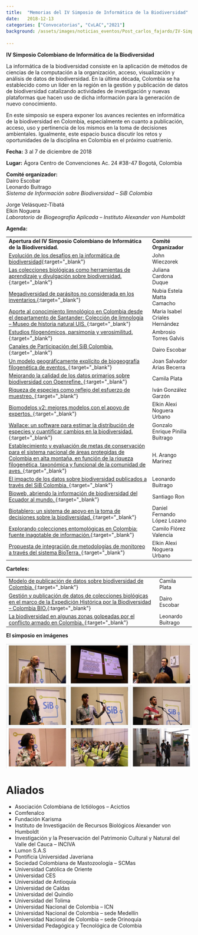 ```yaml
---
title:  "Memorias del IV Simposio de Informática de la Biodiversidad"
date:   2018-12-13
categories: ["Convocatorias", "CvLAC","2021"]
background: /assets/images/noticias_eventos/Post_carlos_fajardo/IV-Simposio%20(1).jpg

---
```


**IV Simposio Colombiano de Informática de la Biodiversidad**

La informática de la biodiversidad consiste en la aplicación de métodos de ciencias de la computación a la organización, acceso, visualización y análisis de datos de biodiversidad. En la última década, Colombia se ha establecido como un líder en la región en la gestión y publicación de datos de biodiversidad catalizando actividades de investigación y nuevas plataformas que hacen uso de dicha información para la generación de nuevo conocimiento.  

En este simposio se espera exponer los avances recientes en informática de la biodiversidad en Colombia, especialmente en cuanto a publicación, acceso, uso y pertinencia de los mismos en la toma de decisiones ambientales. Igualmente, este espacio busca discutir los retos y oportunidades de la disciplina en Colombia en el próximo cuatrienio.  


**Fecha:**
3 al 7 de diciembre de 2018

**Lugar:**
Ágora
Centro de Convenciones
Ac. 24 #38-47
Bogotá, Colombia

**Comité organizador:**  
Dairo Escobar  
Leonardo Buitrago  
*Sistema de Información sobre Biodiversidad – SiB Colombia*

Jorge Velásquez-Tibatá  
Elkin Noguera  
*Laboratorio de Biogeografía Aplicada – Instituto Alexander von Humboldt*

**Agenda:**

|||
|:-------|:----|
|**Apertura del IV Simposio Colombiano de Informática de la Biodiversidad.**	|**Comité Organizador**|
|[Evolución de los desafíos en la informática de biodiversidad](https://drive.google.com/open?id=1HCeQ24sGrRzw22Q2Fab0AQ6dNW2hCcwY){:target="_blank"}|John Wieczorek|
|[Las colecciones biológicas como herramientas de aprendizaje y divulgación sobre biodiversidad.](https://drive.google.com/open?id=1Einr9hVdNwv7OjNuXl91EIIxap97DEN1){:target="_blank"}|Juliana Cardona Duque|
|[	Megadiversidad de parásitos no considerada en los inventarios.](https://drive.google.com/open?id=1dXSIBO9xM-wnUWZ_DNSOnpGjIGNj6xU7){:target="_blank"}|Nubia Estela Matta Camacho|
|[Aporte al conocimiento limnológico en Colombia desde el departamento de Santander: Colección de limnología – Museo de historia natural UIS.	](https://drive.google.com/open?id=1lJemp-APj2-eL_-x6c0euY_7w50h_h0l){:target="_blank"}|Maria Isabel Criales Hernández|
|[Estudios filogenómicos, parsimonia y verosimilitud.	](https://drive.google.com/open?id=1AxdeogUjzO0BHCvg4AXR_S7uTLsrBZmn){:target="_blank"}|Ambrosio Torres Galvis|
|[Canales de Participación del SiB Colombia.	](https://drive.google.com/open?id=1p5cXZiu5PpVAd9-_RC2KrI3u-sCITkha){:target="_blank"}|Dairo Escobar|
|[Un modelo geográficamente explícito de biogeografía filogenética de eventos.	](https://drive.google.com/open?id=1Xg9qkEmLJPmr2vdZFjKXnEva9z3FqBGp){:target="_blank"}|Joan Salvador Arias Becerra|
|[Mejorando la calidad de los datos primarios sobre biodiversidad con Openrefine.	](https://drive.google.com/open?id=1eM_PH0pfltPEb6ojYOg835BqtYiOSUDQ){:target="_blank"}|Camila Plata|
|[Riqueza de especies como reflejo del esfuerzo de muestreo. 	](https://drive.google.com/open?id=1m4KHLTZyimunzIRW-zTJTv-Rp6lOda66){:target="_blank"}|Iván González Garzón|
|[Biomodelos v2: mejores modelos con el apoyo de expertos.	](https://drive.google.com/open?id=1cSe7KmlpN1R-ODITisKcZqTNksHwK47H){:target="_blank"}|Elkin Alexi Noguera Urbano|
|[Wallace: un software para estimar la distribución de especies y cuantificar cambios en la biodiversidad.	](https://drive.google.com/open?id=1HEeDPEwovUtSsf99COpMjGsUAXgU7fHr){:target="_blank"}|Gonzalo Enrique Pinilla Buitrago|
|[Establecimiento y evaluación de metas de conservación para el sistema nacional de áreas protegidas de Colombia en alta montaña, en función de la riqueza filogenética, taxonómica y funcional de la comunidad de aves.	](https://drive.google.com/open?id=1d6ogNoPsNQuvEcwg-hPziPQmRiEm1Iax){:target="_blank"}|H. Arango Marinez|
|[El impacto de los datos sobre biodiversidad publicados a través del SiB Colombia.	](https://drive.google.com/open?id=1Wm_egbGh_zjvgF-MtjlP5ZcFfoke3Kd1){:target="_blank"}|Leonardo Buitrago|
|[Bioweb, abriendo la información de biodiversidad del Ecuador al mundo.	](https://drive.google.com/open?id=1aglGvDQ-l923Xlcx02h4KUn02b8UiN_p){:target="_blank"}|Santiago Ron|
|[Biotablero: un sistema de apoyo en la toma de decisiones sobre la biodiversidad.	](https://drive.google.com/open?id=1KzwsxtSv8gnVB0sfTqxIoQ41l0Ec1tjN){:target="_blank"}|Daniel Fernando López Lozano|
|[Explorando colecciones entomológicas en Colombia: fuente inagotable de información.](https://drive.google.com/open?id=1K89cyoAYMPiVw5qva2MKL_RCkoCgGTsX){:target="_blank"}|Camilo Flórez Valencia|
|[Propuesta de integración de metodologías de monitoreo a través del sistema BioTerra.	](https://drive.google.com/open?id=1ETjulIv8Nlo__xzh6z2RZlQV4639JScL){:target="_blank"}|Elkin Alexi Noguera Urbano|

**Carteles:**


|||
|:-------|:----|
|[Modelo de publicación de datos sobre biodiversidad de Colombia.	](https://drive.google.com/open?id=113wEka3YJwE9Lejx_h-8FAcktA5m5RQQ){:target="_blank"}|Camila Plata|
|[Gestión y publicación de datos de colecciones biológicas en el marco de la Expedición Histórica por la Biodiversidad – Colombia BIO.](https://drive.google.com/open?id=1cOJ4ecubFQUcehSlDuSNEoUbNSEETVLD){:target="_blank"}|Dairo Escobar|
|[La biodiversidad en algunas zonas golpeadas por el conflicto armado en Colombia.	](https://drive.google.com/open?id=1aKw5mI1Vjj72qkI4RT0LFFVsU7bkMM73){:target="_blank"}|Leonardo Buitrago|

**El simposio en imágenes**

<img src="/assets/images/noticias_eventos/Post_carlos_fajardo/IV-Simposio%20(11).jpg" width=770>

# Aliados
* Asociación Colombiana de Ictiólogos – Acictios
* Comfenalco
* Fundación Karisma
* Instituto de Investigación de Recursos Biológicos Alexander von Humboldt
* Investigación y la Preservación del Patrimonio Cultural y Natural del Valle del Cauca – INCIVA
* Lumon S.A.S
* Pontificia Universidad Javeriana
* Sociedad Colombiana de Mastozoología – SCMas
* Universidad Católica de Oriente
* Universidad CES
* Universidad de Antioquia
* Universidad de Caldas
* Universidad del Quindío
* Universidad del Tolima
* Universidad Nacional de Colombia – ICN
* Universidad Nacional de Colombia – sede Medellín
* Universidad Nacional de Colombia – sede Orinoquia
* Universidad Pedagógica y Tecnológica de Colombia
